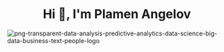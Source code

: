 <h1 align="center">Hi 👋, I'm Plamen Angelov</h1>



![png-transparent-data-analysis-predictive-analytics-data-science-big-data-business-text-people-logo](https://user-images.githubusercontent.com/113591133/192650597-73d4276b-eb6e-4b24-9238-e2132953c6c8.png)
